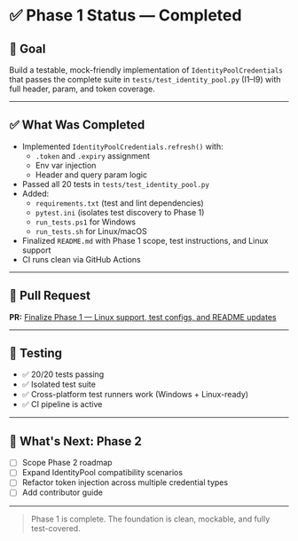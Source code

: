 # ✅ Phase 1 Status — Completed

## 🎯 Goal

Build a testable, mock-friendly implementation of `IdentityPoolCredentials` that passes the complete suite in `tests/test_identity_pool.py` (I1–I9) with full header, param, and token coverage.

---

## ✅ What Was Completed

- Implemented `IdentityPoolCredentials.refresh()` with:
  - `.token` and `.expiry` assignment
  - Env var injection
  - Header and query param logic
- Passed all 20 tests in `tests/test_identity_pool.py`
- Added:
  - `requirements.txt` (test and lint dependencies)
  - `pytest.ini` (isolates test discovery to Phase 1)
  - `run_tests.ps1` for Windows
  - `run_tests.sh` for Linux/macOS
- Finalized `README.md` with Phase 1 scope, test instructions, and Linux support
- CI runs clean via GitHub Actions

---

## 🔗 Pull Request

**PR:** [Finalize Phase 1 — Linux support, test configs, and README updates](https://github.com/cureprotocols/google-auth-rewired/pull/1)

---

## 🧪 Testing

- ✅ 20/20 tests passing
- ✅ Isolated test suite
- ✅ Cross-platform test runners work (Windows + Linux-ready)
- ✅ CI pipeline is active

---

## 🧭 What's Next: Phase 2

- [ ] Scope Phase 2 roadmap
- [ ] Expand IdentityPool compatibility scenarios
- [ ] Refactor token injection across multiple credential types
- [ ] Add contributor guide

---

> Phase 1 is complete. The foundation is clean, mockable, and fully test-covered.
